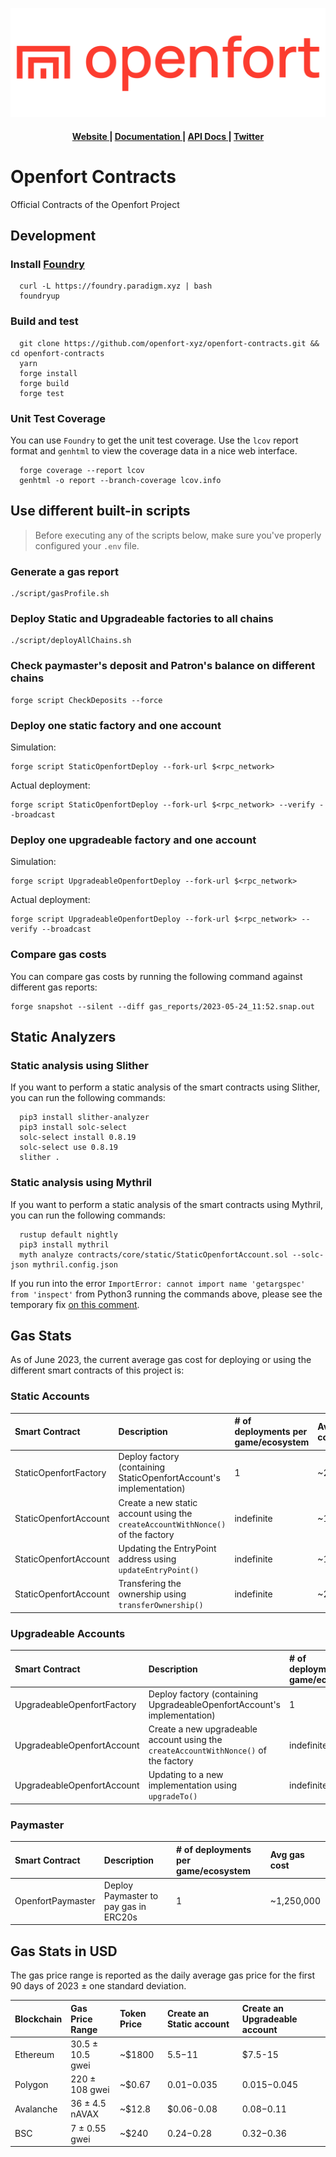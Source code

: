 ![Openfort Protocol][banner-image]

<div align="center">
  <h4>
    <a href="https://www.openfort.xyz/">
      Website
    </a>
    <span> | </span>
    <a href="https://www.openfort.xyz/docs">
      Documentation
    </a>
    <span> | </span>
    <a href="https://www.openfort.xyz/docs/api">
      API Docs
    </a>
    <span> | </span>
    <a href="https://twitter.com/openfortxyz">
      Twitter
    </a>
  </h4>
</div>

[banner-image]: .github/img/OpenfortRed.png

# Openfort Contracts
Official Contracts of the Openfort Project

## Development

### Install [Foundry](https://github.com/foundry-rs/foundry#installation)
```
  curl -L https://foundry.paradigm.xyz | bash
  foundryup
```

### Build and test
```
  git clone https://github.com/openfort-xyz/openfort-contracts.git && cd openfort-contracts
  yarn
  forge install
  forge build
  forge test
```

### Unit Test Coverage

You can use `Foundry` to get the unit test coverage.
Use the `lcov` report format and `genhtml` to view the coverage data in a nice web interface.
```
  forge coverage --report lcov
  genhtml -o report --branch-coverage lcov.info
```


## Use different built-in scripts

> Before executing any of the scripts below, make sure you've properly configured your `.env` file.

### Generate a gas report

```
./script/gasProfile.sh
```

### Deploy Static and Upgradeable factories to all chains

```
./script/deployAllChains.sh
```

### Check paymaster's deposit and Patron's balance on different chains

```
forge script CheckDeposits --force
```

### Deploy one static factory and one account

Simulation:

```
forge script StaticOpenfortDeploy --fork-url $<rpc_network>
```

Actual deployment:

```
forge script StaticOpenfortDeploy --fork-url $<rpc_network> --verify --broadcast
```

### Deploy one upgradeable factory and one account

Simulation:

```
forge script UpgradeableOpenfortDeploy --fork-url $<rpc_network>
```

Actual deployment:
```
forge script UpgradeableOpenfortDeploy --fork-url $<rpc_network> --verify --broadcast
```

### Compare gas costs

You can compare gas costs by running the following command against different gas reports:

```
forge snapshot --silent --diff gas_reports/2023-05-24_11:52.snap.out
```

## Static Analyzers

### Static analysis using Slither
If you want to perform a static analysis of the smart contracts using Slither, you can run the following commands:

```
  pip3 install slither-analyzer
  pip3 install solc-select
  solc-select install 0.8.19
  solc-select use 0.8.19
  slither .
```

### Static analysis using Mythril
If you want to perform a static analysis of the smart contracts using Mythril, you can run the following commands:

```
  rustup default nightly
  pip3 install mythril
  myth analyze contracts/core/static/StaticOpenfortAccount.sol --solc-json mythril.config.json
```

If you run into the error `ImportError: cannot import name 'getargspec' from 'inspect'` from Python3 running the commands above, please see the temporary fix [on this comment](https://github.com/ethereum/web3.py/issues/2704#issuecomment-1333163491).

## Gas Stats

As of June 2023, the current average gas cost for deploying or using the different smart contracts of this project is:

### Static Accounts
|   Smart Contract   |    Description    |    # of deployments per game/ecosystem    |    Avg gas cost    |
| :----------------- | :---------------------------------- | :---------------------------------- | :------------------------ |
|   StaticOpenfortFactory  | Deploy factory (containing StaticOpenfortAccount's implementation) | 1 | ~2,500,000 |
|   StaticOpenfortAccount  | Create a new static account using the `createAccountWithNonce()` of the factory | indefinite | ~150,000  |
|   StaticOpenfortAccount  | Updating the EntryPoint address using `updateEntryPoint()` | indefinite | ~1,500  |
|   StaticOpenfortAccount  | Transfering the ownership using `transferOwnership()` | indefinite | ~25,000  |

### Upgradeable Accounts
|   Smart Contract   |    Description    |    # of deployments per game/ecosystem    |    Avg gas cost    |
| :----------------- | :---------------------------------- | :---------------------------------- | :------------------------ |
| UpgradeableOpenfortFactory | Deploy factory (containing UpgradeableOpenfortAccount's implementation) | 1 | ~3,250,000  |
|   UpgradeableOpenfortAccount  | Create a new upgradeable account using the `createAccountWithNonce()` of the factory | indefinite | ~200,000 |
|   UpgradeableOpenfortAccount  | Updating to a new implementation using `upgradeTo()` | indefinite | ~3,500  |

### Paymaster
|   Smart Contract   |    Description    |    # of deployments per game/ecosystem    |    Avg gas cost    |
| :----------------- | :---------------------------------- | :---------------------------------- | :------------------------ |
|   OpenfortPaymaster | Deploy Paymaster to pay gas in ERC20s | 1 | ~1,250,000  |


## Gas Stats in USD
The gas price range is reported as the daily average gas price for the first 90 days of 2023 ± one standard deviation.

|   Blockchain   |    Gas Price Range    |    Token Price    |    Create an Static account   |   Create an Upgradeable account   |
| :------------- | :-------------------- | :---------------- | :------ | :------ |
|  Ethereum  | 30.5 ± 10.5 gwei | ~$1800 | $5.5-$11 | $7.5-15 |
|  Polygon  | 220 ± 108 gwei | ~$0.67 | $0.01-$0.035 | $0.015-$0.045 |
|  Avalanche  | 36 ± 4.5 nAVAX | ~$12.8 | $0.06-0.08  | $0.08-$0.11 |
|  BSC  | 7 ± 0.55 gwei	| ~$240 | $0.24-$0.28  | $0.32-$0.36|
